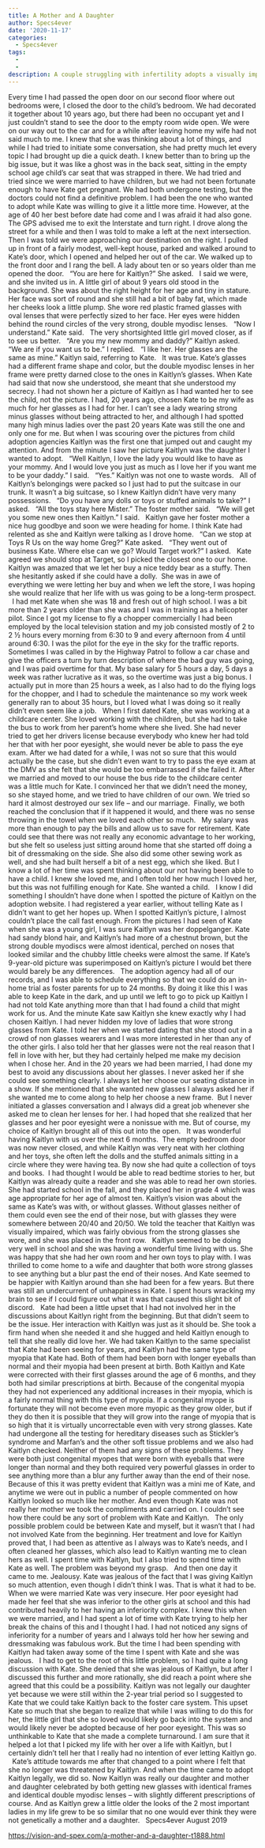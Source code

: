 ```yaml
---
title: A Mother and A Daughter
author: Specs4ever
date: '2020-11-17'
categories:
  - Specs4ever
tags:
  - 
  - 
description: A couple struggling with infertility adopts a visually impaired girl who instantly connects with them.
---
```

Every time I had passed the open door on our second floor where out bedrooms were, I closed the door to the child’s bedroom. We had decorated it together about 10 years ago, but there had been no occupant yet and I just couldn’t stand to see the door to the empty room wide open. We were on our way out to the car and for a while after leaving home my wife had not said much to me. I knew that she was thinking about a lot of things, and while I had tried to initiate some conversation, she had pretty much let every topic I had brought up die a quick death. I knew better than to bring up the big issue, but it was like a ghost was in the back seat, sitting in the empty school age child’s car seat that was strapped in there. We had tried and tried since we were married to have children, but we had not been fortunate enough to have Kate get pregnant. We had both undergone testing, but the doctors could not find a definitive problem. I had been the one who wanted to adopt while Kate was willing to give it a little more time. However, at the age of 40 her best before date had come and I was afraid it had also gone.
 
The GPS advised me to exit the Interstate and turn right. I drove along the street for a while and then I was told to make a left at the next intersection. Then I was told we were approaching our destination on the right. I pulled up in front of a fairly modest, well-kept house, parked and walked around to Kate’s door, which I opened and helped her out of the car. We walked up to the front door and I rang the bell. A lady about ten or so years older than me opened the door.
 
“You are here for Kaitlyn?” She asked.
 
I said we were, and she invited us in. A little girl of about 9 years old stood in the background. She was about the right height for her age and tiny in stature. Her face was sort of round and she still had a bit of baby fat, which made her cheeks look a little plump. She wore red plastic framed glasses with oval lenses that were perfectly sized to her face. Her eyes were hidden behind the round circles of the very strong, double myodisc lenses.
 
“Now I understand.” Kate said.
 
The very shortsighted little girl moved closer, as if to see us better.
 
“Are you my new mommy and daddy?” Kaitlyn asked.
 
“We are if you want us to be.” I replied.
 
“I like her. Her glasses are the same as mine.” Kaitlyn said, referring to Kate.
 
It was true. Kate’s glasses had a different frame shape and color, but the double myodisc lenses in her frame were pretty darned close to the ones in Kaitlyn’s glasses. When Kate had said that now she understood, she meant that she understood my secrecy. I had not shown her a picture of Kaitlyn as I had wanted her to see the child, not the picture. I had, 20 years ago, chosen Kate to be my wife as much for her glasses as I had for her. I can’t see a lady wearing strong minus glasses without being attracted to her, and although I had spotted many high minus ladies over the past 20 years Kate was still the one and only one for me. But when I was scouring over the pictures from child adoption agencies Kaitlyn was the first one that jumped out and caught my attention. And from the minute I saw her picture Kaitlyn was the daughter I wanted to adopt.
 
“Well Kaitlyn, I love the lady you would like to have as your mommy. And I would love you just as much as I love her if you want me to be your daddy.” I said.
 
“Yes.” Kaitlyn was not one to waste words.
 
All of Kaitlyn’s belongings were packed so I just had to put the suitcase in our trunk. It wasn’t a big suitcase, so I knew Kaitlyn didn’t have very many possessions.
 
“Do you have any dolls or toys or stuffed animals to take?” I asked.
 
“All the toys stay here Mister.” The foster mother said.
 
“We will get you some new ones then Kaitlyn.” I said.
 
Kaitlyn gave her foster mother a nice hug goodbye and soon we were heading for home. I think Kate had relented as she and Kaitlyn were talking as I drove home.
 
“Can we stop at Toys R Us on the way home Greg?” Kate asked.
 
“They went out of business Kate. Where else can we go? Would Target work?” I asked.
 
Kate agreed we should stop at Target, so I picked the closest one to our home. Kaitlyn was amazed that we let her buy a nice teddy bear as a stuffy. Then she hesitantly asked if she could have a dolly.  She was in awe of everything we were letting her buy and when we left the store, I was hoping she would realize that her life with us was going to be a long-term prospect.
 
I had met Kate when she was 18 and fresh out of high school. I was a bit more than 2 years older than she was and I was in training as a helicopter pilot. Since I got my license to fly a chopper commercially I had been employed by the local television station and my job consisted mostly of 2 to 2 ½ hours every morning from 6:30 to 9 and every afternoon from 4 until around 6:30. I was the pilot for the eye in the sky for the traffic reports. Sometimes I was called in by the Highway Patrol to follow a car chase and give the officers a turn by turn description of where the bad guy was going, and I was paid overtime for that. My base salary for 5 hours a day, 5 days a week was rather lucrative as it was, so the overtime was just a big bonus. I actually put in more than 25 hours a week, as I also had to do the flying logs for the chopper, and I had to schedule the maintenance so my work week generally ran to about 35 hours, but I loved what I was doing so it really didn’t even seem like a job.
 
When I first dated Kate, she was working at a childcare center. She loved working with the children, but she had to take the bus to work from her parent’s home where she lived. She had never tried to get her drivers license because everybody who knew her had told her that with her poor eyesight, she would never be able to pass the eye exam. After we had dated for a while, I was not so sure that this would actually be the case, but she didn’t even want to try to pass the eye exam at the DMV as she felt that she would be too embarrassed if she failed it. After we married and moved to our house the bus ride to the childcare center was a little much for Kate. I convinced her that we didn’t need the money, so she stayed home, and we tried to have children of our own. We tried so hard it almost destroyed our sex life – and our marriage.  Finally, we both reached the conclusion that if it happened it would, and there was no sense throwing in the towel when we loved each other so much.
 
My salary was more than enough to pay the bills and allow us to save for retirement. Kate could see that there was not really any economic advantage to her working, but she felt so useless just sitting around home that she started off doing a bit of dressmaking on the side. She also did some other sewing work as well, and she had built herself a bit of a nest egg, which she liked. But I know a lot of her time was spent thinking about our not having been able to have a child. I knew she loved me, and I often told her how much I loved her, but this was not fulfilling enough for Kate. She wanted a child.
 
I know I did something I shouldn’t have done when I spotted the picture of Kaitlyn on the adoption website. I had registered a year earlier, without telling Kate as I didn’t want to get her hopes up. When I spotted Kaitlyn’s picture, I almost couldn’t place the call fast enough. From the pictures I had seen of Kate when she was a young girl, I was sure Kaitlyn was her doppelganger. Kate had sandy blond hair, and Kaitlyn’s had more of a chestnut brown, but the strong double myodiscs were almost identical, perched on noses that looked similar and the chubby little cheeks were almost the same. If Kate’s 9-year-old picture was superimposed on Kaitlyn’s picture I would bet there would barely be any differences.
 
The adoption agency had all of our records, and I was able to schedule everything so that we could do an in-home trial as foster parents for up to 24 months. By doing it like this I was able to keep Kate in the dark, and up until we left to go to pick up Kaitlyn I had not told Kate anything more than that I had found a child that might work for us. And the minute Kate saw Kaitlyn she knew exactly why I had chosen Kaitlyn. I had never hidden my love of ladies that wore strong glasses from Kate. I told her when we started dating that she stood out in a crowd of non glasses wearers and I was more interested in her than any of the other girls. I also told her that her glasses were not the real reason that I fell in love with her, but they had certainly helped me make my decision when I chose her. And in the 20 years we had been married, I had done my best to avoid any discussions about her glasses. I never asked her if she could see something clearly. I always let her choose our seating distance in a show. If she mentioned that she wanted new glasses I always asked her if she wanted me to come along to help her choose a new frame.  But I never initiated a glasses conversation and I always did a great job whenever she asked me to clean her lenses for her. I had hoped that she realized that her glasses and her poor eyesight were a nonissue with me. But of course, my choice of Kaitlyn brought all of this out into the open.
 
It was wonderful having Kaitlyn with us over the next 6 months.  The empty bedroom door was now never closed, and while Kaitlyn was very neat with her clothing and her toys, she often left the dolls and the stuffed animals sitting in a circle where they were having tea. By now she had quite a collection of toys and books.  I had thought I would be able to read bedtime stories to her, but Kaitlyn was already quite a reader and she was able to read her own stories. She had started school in the fall, and they placed her in grade 4 which was age appropriate for her age of almost ten. Kaitlyn’s vision was about the same as Kate’s was with, or without glasses. Without glasses neither of them could even see the end of their nose, but with glasses they were somewhere between 20/40 and 20/50. We told the teacher that Kaitlyn was visually impaired, which was fairly obvious from the strong glasses she wore, and she was placed in the front row.
 
Kaitlyn seemed to be doing very well in school and she was having a wonderful time living with us. She was happy that she had her own room and her own toys to play with. I was thrilled to come home to a wife and daughter that both wore strong glasses to see anything but a blur past the end of their noses. And Kate seemed to be happier with Kaitlyn around than she had been for a few years. But there was still an undercurrent of unhappiness in Kate. I spent hours wracking my brain to see if I could figure out what it was that caused this slight bit of discord.
 
Kate had been a little upset that I had not involved her in the discussions about Kaitlyn right from the beginning. But that didn’t seem to be the issue. Her interaction with Kaitlyn was just as it should be. She took a firm hand when she needed it and she hugged and held Kaitlyn enough to tell that she really did love her. We had taken Kaitlyn to the same specialist that Kate had been seeing for years, and Kaitlyn had the same type of myopia that Kate had. Both of them had been born with longer eyeballs than normal and their myopia had been present at birth. Both Kaitlyn and Kate were corrected with their first glasses around the age of 6 months, and they both had similar prescriptions at birth. Because of the congenital myopia they had not experienced any additional increases in their myopia, which is a fairly normal thing with this type of myopia. If a congenital myope is fortunate they will not become even more myopic as they grow older, but if they do then it is possible that they will grow into the range of myopia that is so high that it is virtually uncorrectable even with very strong glasses. Kate had undergone all the testing for hereditary diseases such as Stickler’s syndrome and Marfan’s and the other soft tissue problems and we also had Kaitlyn checked. Neither of them had any signs of these problems. They were both just congenital myopes that were born with eyeballs that were longer than normal and they both required very powerful glasses in order to see anything more than a blur any further away than the end of their nose.
 
Because of this it was pretty evident that Kaitlyn was a mini me of Kate, and anytime we were out in public a number of people commented on how Kaitlyn looked so much like her mother. And even though Kate was not really her mother we took the compliments and carried on. I couldn’t see how there could be any sort of problem with Kate and Kaitlyn.
 
The only possible problem could be between Kate and myself, but it wasn’t that I had not involved Kate from the beginning. Her treatment and love for Kaitlyn proved that, I had been as attentive as I always was to Kate’s needs, and I often cleaned her glasses, which also lead to Kaitlyn wanting me to clean hers as well. I spent time with Kaitlyn, but I also tried to spend time with Kate as well. The problem was beyond my grasp.
 
And then one day it came to me. Jealousy. Kate was jealous of the fact that I was giving Kaitlyn so much attention, even though I didn’t think I was. That is what it had to be. When we were married Kate was very insecure. Her poor eyesight had made her feel that she was inferior to the other girls at school and this had contributed heavily to her having an inferiority complex. I knew this when we were married, and I had spent a lot of time with Kate trying to help her break the chains of this and I thought I had. I had not noticed any signs of inferiority for a number of years and I always told her how her sewing and dressmaking was fabulous work. But the time I had been spending with Kaitlyn had taken away some of the time I spent with Kate and she was jealous.
 
I had to get to the root of this little problem, so I had quite a long discussion with Kate. She denied that she was jealous of Kaitlyn, but after I discussed this further and more rationally, she did reach a point where she agreed that this could be a possibility. Kaitlyn was not legally our daughter yet because we were still within the 2-year trial period so I suggested to Kate that we could take Kaitlyn back to the foster care system. This upset Kate so much that she began to realize that while I was willing to do this for her, the little girl that she so loved would likely go back into the system and would likely never be adopted because of her poor eyesight. This was so unthinkable to Kate that she made a complete turnaround. I am sure that it helped a lot that I picked my life with her over a life with Kaitlyn, but I certainly didn’t tell her that I really had no intention of ever letting Kaitlyn go.
 
Kate’s attitude towards me after that changed to a point where I felt that she no longer was threatened by Kaitlyn. And when the time came to adopt Kaitlyn legally, we did so. Now Kaitlyn was really our daughter and mother and daughter celebrated by both getting new glasses with identical frames and identical double myodisc lenses – with slightly different prescriptions of course. And as Kaitlyn grew a little older the looks of the 2 most important ladies in my life grew to be so similar that no one would ever think they were not genetically a mother and a daughter. 
 
Specs4ever
August 2019

https://vision-and-spex.com/a-mother-and-a-daughter-t1888.html